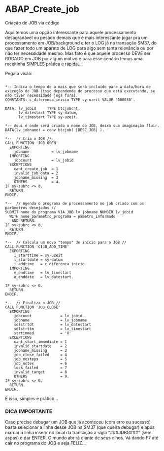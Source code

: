 
# ABAP_Create_job
Criação de JOB via código

Aqui temos uma opção interessante para aquele processamento desagradável ou pesado demais que é mais interessante jogar pra um processamento em JOB/background e ter o LOG já na transação SM37, do que fazer todo um aparato de LOG para algo sem tanta relevância ou por não ter necessidade mesmo.
Mas fato é que aquele processo DEVE ser RODADO em JOB por algum motivo e para esse cenário temos uma receitinha SIMPLES prática e rápida....

Pega a visão:

```abap

*-- Indica o tempo de a mais que será incluído para a data/hora de execução do JOB (isso dependende do processo que está executando, se não tiver necessidade joga fora).
CONSTANTS: c_diferenca_inicio TYPE sy-uzeit VALUE '000030'.

DATA: lv_jobid     TYPE btcjobcnt,
      lv_datestart TYPE sy-datum,
      lv_timestart TYPE sy-uzeit.

*-- Aqui é onde será criado o nome do JOB, deixa sua imaginação fluir.
DATA(lv_jobname) = conv btcjob( |DESC_JOB| ).

*--  // Cria o JOB //
CALL FUNCTION 'JOB_OPEN'
  EXPORTING
    jobname          = lv_jobname
  IMPORTING
    jobcount         = lv_jobid
  EXCEPTIONS
    cant_create_job  = 1
    invalid_job_data = 2
    jobname_missing  = 3
    OTHERS           = 4.
IF sy-subrc <> 0.
  RETURN.
ENDIF.

*--  // Agenda o programa de processamento no job criado com os parâmetros desejados //
SUBMIT nome_do_programa VIA JOB lv_jobname NUMBER lv_jobid
  WITH nome_parametro_programa = pametro_informado
   AND RETURN.
IF sy-subrc <> 0.
  RETURN.
ENDIF.

*--  // Calcula um novo "tempo" de início para o JOB //
CALL FUNCTION 'C14B_ADD_TIME'
  EXPORTING
    i_starttime = sy-uzeit
    i_startdate = sy-datum
    i_addtime   = c_diferenca_inicio
  IMPORTING
    e_endtime   = lv_timestart
    e_enddate   = lv_datestart.

IF sy-subrc <> 0.
  RETURN.
ENDIF.

*--  // Finaliza o JOB //
CALL FUNCTION 'JOB_CLOSE'
  EXPORTING
    jobcount             = lv_jobid
    jobname              = lv_jobname
    sdlstrtdt            = lv_datestart
    sdlstrttm            = lv_timestart
    strtimmed            = 'X'
  EXCEPTIONS
    cant_start_immediate = 1
    invalid_startdate    = 2
    jobname_missing      = 3
    job_close_failed     = 4
    job_nosteps          = 5
    job_notex            = 6
    lock_failed          = 7
    invalid_target       = 8
    OTHERS               = 9.
IF sy-subrc <> 0.
  RETURN.
ENDIF.
```

É isso, simples e prático...


### DICA IMPORTANTE ###
Caso precise debugar um JOB que já aconteceu (com erro ou sucesso) basta selecionar a linha desse JOB na SM37 (que queira debugar) e após marcar a linha inserir no local da transação a sigla "###JDBG###" (sem aspas) e dar ENTER.
O mundo abrirá diante de seus olhos.
Vá dando F7 até cair no programa do JOB e seja FELIZ...
